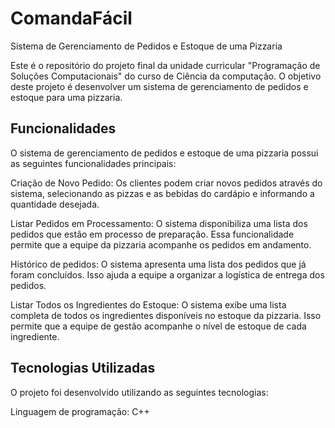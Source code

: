 # ComandaFácil
Sistema de Gerenciamento de Pedidos e Estoque de uma Pizzaria

Este é o repositório do projeto final da unidade curricular "Programação de Soluções Computacionais" do curso de Ciência da computação. O objetivo deste projeto é desenvolver um sistema de gerenciamento de pedidos e estoque para uma pizzaria.

## Funcionalidades
O sistema de gerenciamento de pedidos e estoque de uma pizzaria possui as seguintes funcionalidades principais:

Criação de Novo Pedido: Os clientes podem criar novos pedidos através do sistema, selecionando as pizzas e as bebidas do cardápio e informando a quantidade desejada. 

Listar Pedidos em Processamento: O sistema disponibiliza uma lista dos pedidos que estão em processo de preparação. Essa funcionalidade permite que a equipe da pizzaria acompanhe os pedidos em andamento.

Histórico de pedidos: O sistema apresenta uma lista dos pedidos que já foram concluídos. Isso ajuda a equipe a organizar a logística de entrega dos pedidos.

Listar Todos os Ingredientes do Estoque: O sistema exibe uma lista completa de todos os ingredientes disponíveis no estoque da pizzaria. Isso permite que a equipe de gestão acompanhe o nível de estoque de cada ingrediente.

## Tecnologias Utilizadas
O projeto foi desenvolvido utilizando as seguintes tecnologias:

Linguagem de programação: C++
